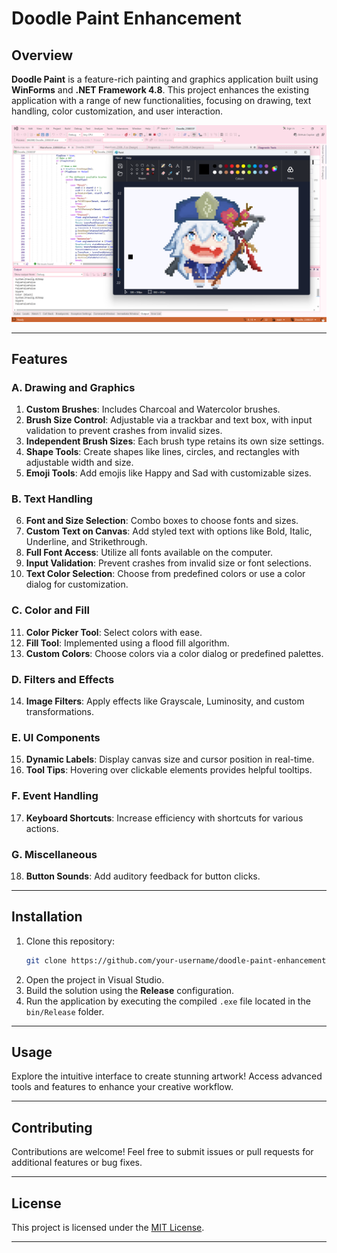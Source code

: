 # Doodle Paint Enhancement

## Overview
**Doodle Paint** is a feature-rich painting and graphics application built using **WinForms** and **.NET Framework 4.8**. This project enhances the existing application with a range of new functionalities, focusing on drawing, text handling, color customization, and user interaction.

![Screenshot of Doodle](./Paint.png)

---

## Features

### A. Drawing and Graphics
1. **Custom Brushes**: Includes Charcoal and Watercolor brushes.
2. **Brush Size Control**: Adjustable via a trackbar and text box, with input validation to prevent crashes from invalid sizes.
3. **Independent Brush Sizes**: Each brush type retains its own size settings.
4. **Shape Tools**: Create shapes like lines, circles, and rectangles with adjustable width and size.
5. **Emoji Tools**: Add emojis like Happy and Sad with customizable sizes.

### B. Text Handling
6. **Font and Size Selection**: Combo boxes to choose fonts and sizes.
7. **Custom Text on Canvas**: Add styled text with options like Bold, Italic, Underline, and Strikethrough.
8. **Full Font Access**: Utilize all fonts available on the computer.
9. **Input Validation**: Prevent crashes from invalid size or font selections.
10. **Text Color Selection**: Choose from predefined colors or use a color dialog for customization.

### C. Color and Fill
11. **Color Picker Tool**: Select colors with ease.
12. **Fill Tool**: Implemented using a flood fill algorithm.
13. **Custom Colors**: Choose colors via a color dialog or predefined palettes.

### D. Filters and Effects
14. **Image Filters**: Apply effects like Grayscale, Luminosity, and custom transformations.

### E. UI Components
15. **Dynamic Labels**: Display canvas size and cursor position in real-time.
16. **Tool Tips**: Hovering over clickable elements provides helpful tooltips.

### F. Event Handling
17. **Keyboard Shortcuts**: Increase efficiency with shortcuts for various actions.

### G. Miscellaneous
18. **Button Sounds**: Add auditory feedback for button clicks.

---

## Installation
1. Clone this repository:
   ```bash
   git clone https://github.com/your-username/doodle-paint-enhancement.git
   ```
2. Open the project in Visual Studio.
3. Build the solution using the **Release** configuration.
4. Run the application by executing the compiled `.exe` file located in the `bin/Release` folder.

---

## Usage
Explore the intuitive interface to create stunning artwork! Access advanced tools and features to enhance your creative workflow.

---

## Contributing
Contributions are welcome! Feel free to submit issues or pull requests for additional features or bug fixes.

---

## License
This project is licensed under the [MIT License](LICENSE).

---
